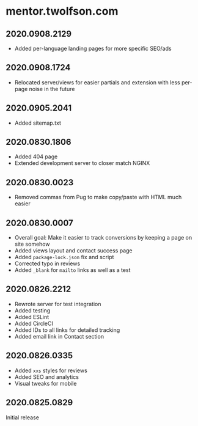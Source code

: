 # mentor.twolfson.com
## 2020.0908.2129
- Added per-language landing pages for more specific SEO/ads

## 2020.0908.1724
- Relocated server/views for easier partials and extension with less per-page noise in the future

## 2020.0905.2041
- Added sitemap.txt

## 2020.0830.1806
- Added 404 page
- Extended development server to closer match NGINX

## 2020.0830.0023
- Removed commas from Pug to make copy/paste with HTML much easier

## 2020.0830.0007
- Overall goal: Make it easier to track conversions by keeping a page on site somehow
- Added views layout and contact success page
- Added `package-lock.json` fix and script
- Corrected typo in reviews
- Added `_blank` for `mailto` links as well as a test

## 2020.0826.2212
- Rewrote server for test integration
- Added testing
- Added ESLint
- Added CircleCI
- Added IDs to all links for detailed tracking
- Added email link in Contact section

## 2020.0826.0335
- Added `xxs` styles for reviews
- Added SEO and analytics
- Visual tweaks for mobile

## 2020.0825.0829
Initial release

